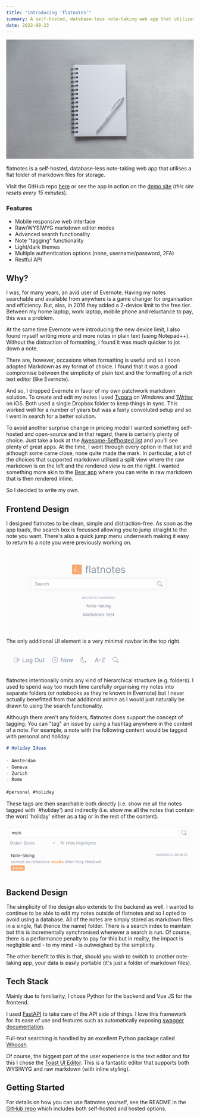 ```yaml
---
title: "Introducing 'flatnotes'"
summary: A self-hosted, database-less note-taking web app that utilises a flat folder of markdown files for storage.
date: 2022-08-23
---
```


![diana-polekhina-1ixT36dfuSQ-unsplash](diana-polekhina-1ixT36dfuSQ-unsplash.jpg)

flatnotes is a self-hosted, database-less note-taking web app that utilises a flat folder of markdown files for storage.

Visit the GitHub repo [here](https://github.com/dullage/flatnotes) or see the app in action on the [demo site](https://demo.flatnotes.io/) (_this site resets every 15 minutes_).

### Features

- Mobile responsive web interface
- Raw/WYSIWYG markdown editor modes
- Advanced search functionality
- Note "tagging" functionality
- Light/dark themes
- Multiple authentication options (none, username/password, 2FA)
- Restful API

## Why?

I was, for many years, an avid user of Evernote. Having my notes searchable and available from anywhere is a game changer for organisation and efficiency. But, alas, in 2016 they added a 2-device limit to the free tier. Between my home laptop, work laptop, mobile phone and reluctance to pay, this was a problem.

At the same time Evernote were introducing the new device limit, I also found myself writing more and more notes in plain text (using Notepad++). Without the distraction of formatting, I found it was much quicker to jot down a note.

There are, however, occasions when formatting is useful and so I soon adopted Markdown as my format of choice. I found that it was a good compromise between the simplicity of plain text and the formatting of a rich text editor (like Evernote).

And so, I dropped Evernote in favor of my own patchwork markdown solution. To create and edit my notes I used [Typora](https://typora.io/) on Windows and [1Writer](http://1writerapp.com/) on iOS. Both used a single Dropbox folder to keep things in sync. This worked well for a number of years but was a fairly convoluted setup and so I went in search for a better solution.

To avoid another surprise change in pricing model I wanted something self-hosted and open-source and in that regard, there is  certainly plenty of choice. Just take a look at the [Awesome-Selfhosted list](https://github.com/awesome-selfhosted/awesome-selfhosted#note-taking--editors) and you'll see plenty of great apps. At the time, I went through every option in that list and although some came close, none quite made the mark. In particular, a lot of the choices that supported markdown utilised a split view where the raw markdown is on the left and the rendered view is on the right. I wanted something more akin to the [Bear app](https://bear.app/) where you can write in raw markdown that is then rendered inline.

So I decided to write my own.

## Frontend Design

I designed flatnotes to be clean, simple and distraction-free. As soon as the app loads, the search box is focussed allowing you to jump straight to the note you want. There's also a quick jump menu underneath making it easy to return to a note you were previously working on.

![Search Box](search-box.png)

The only additional UI element is a very minimal navbar in the top right.

![Navbar](navbar.png)

flatnotes intentionally omits any kind of hierarchical structure (e.g. folders). I used to spend way too much time carefully organising my notes into separate folders (or notebooks as they're known in Evernote) but I never actually benefitted from that additional admin as I would just naturally be drawn to using the search functionality.

Although there aren't any folders, flatnotes does support the concept of tagging. You can "tag" an issue by using a hashtag anywhere in the content of a note. For example, a note with the following content would be tagged with personal and holiday:

```markdown
# Holiday Ideas

- Amsterdam
- Geneva
- Zurich
- Rome

#personal #holiday
```

These tags are then searchable both directly (i.e. show me all the notes tagged with `#holiday') and indirectly (i.e. show me all the notes that contain the word 'holiday' either as a tag or in the rest of the content).

![Search Result](search-result.png)

## Backend Design

The simplicity of the design also extends to the backend as well. I wanted to continue to be able to edit my notes outside of flatnotes and so I opted to avoid using a database. All of the notes are simply stored as markdown files in a single, flat (hence the name) folder. There is a search index to maintain but this is incrementally synchronised whenever a search is run. Of course, there is a performance penalty to pay for this but in reality, the impact is negligible and - to my mind - is outweighed by the simplicity.

The other benefit to this is that, should you wish to switch to another note-taking app, your data is easily portable (it's just a folder of markdown files).

## Tech Stack

Mainly due to familiarity, I chose Python for the backend and Vue JS for the frontend.

I used [FastAPI](https://fastapi.tiangolo.com/) to take care of the API side of things. I love this framework for its ease of use and features such as automatically exposing [swagger documentation](https://demo.flatnotes.io/docs).

Full-text searching is handled by an excellent Python package called [Whoosh](https://whoosh.readthedocs.io/en/latest/intro.html).

Of course, the biggest part of the user experience is the text editor and for this I chose the [Toast UI Editor](https://github.com/nhn/tui.editor). This is a fantastic editor that supports both WYSIWYG and raw markdown (with inline styling).

## Getting Started

For details on how you can use flatnotes yourself, see the README in the [GitHub repo](https://github.com/dullage/flatnotes) which includes both self-hosted and hosted options.
